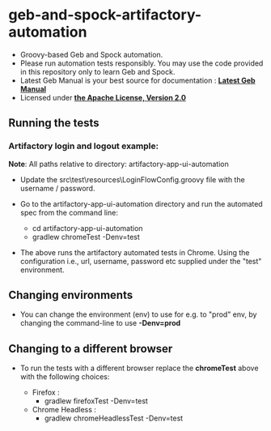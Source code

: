# geb-and-spock-artifactory-automation
+ Groovy-based Geb and Spock automation. 
+ Please run automation tests responsibly. You may use the code provided in this repository only to learn Geb and Spock.
+ Latest Geb Manual is your best source for documentation : __[Latest Geb Manual](http://www.gebish.org/manual/current/)__
+ Licensed under __[the Apache License, Version 2.0](http://www.apache.org/licenses/LICENSE-2.0)__

## Running the tests

### Artifactory login and logout example:

__Note__: All paths relative to directory: artifactory-app-ui-automation

+ Update the src\test\resources\LoginFlowConfig.groovy file with the username / password. 

+ Go to the artifactory-app-ui-automation directory and run the automated spec from the command line:
  - cd artifactory-app-ui-automation
  - gradlew chromeTest -Denv=test

+ The above runs the artifactory automated tests in Chrome. Using the configuration i.e., url, username, password etc supplied under the "test" environment.

## Changing environments
+ You can change the environment (env) to use for e.g. to "prod" env, by changing the command-line to use __-Denv=prod__ 

## Changing to a different browser
+ To run the tests with a different browser replace the __chromeTest__ above with the following choices:

  - Firefox :
    * gradlew firefoxTest -Denv=test
  - Chrome Headless :
    * gradlew chromeHeadlessTest -Denv=test
